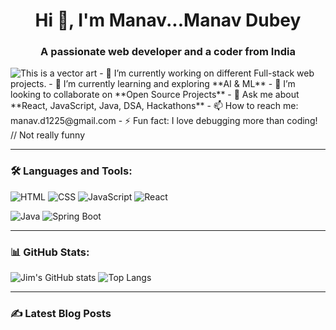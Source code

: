 <h1 align="center">Hi 👋, I'm Manav...Manav Dubey</h1>
<h3 align="center">A passionate web developer and a coder from India</h3>

<img  src="https://pngmaker.io/tag/Programmer" alt="This is a vector art">
- 🔭 I’m currently working on different Full-stack web projects.
- 🌱 I’m currently learning and exploring **AI & ML**
- 👯 I’m looking to collaborate on **Open Source Projects**
- 💬 Ask me about **React, JavaScript, Java, DSA, Hackathons**
- 📫 How to reach me: manav.d1225@gmail.com
- ⚡ Fun fact: I love debugging more than coding! // Not really funny

---

### 🛠️ Languages and Tools:
![HTML](https://img.shields.io/badge/-HTML5-E34F26?style=flat&logo=html5&logoColor=white)
![CSS](https://img.shields.io/badge/-CSS3-1572B6?style=flat&logo=css3&logoColor=white)
![JavaScript](https://img.shields.io/badge/-JavaScript-F7DF1E?style=flat&logo=javascript&logoColor=black)
![React](https://img.shields.io/badge/-React-61DAFB?style=flat&logo=react&logoColor=black)

![Java](https://img.shields.io/badge/-Java-007396?style=flat&logo=java)
![Spring Boot](https://img.shields.io/badge/-SpringBoot-6DB33F?style=flat&logo=spring)

---

### 📊 GitHub Stats:
![Jim's GitHub stats](https://github-readme-stats.vercel.app/api?username=jimdev123&show_icons=true&theme=radical)
![Top Langs](https://github-readme-stats.vercel.app/api/top-langs/?username=jimdev123&layout=compact)

---

### ✍️ Latest Blog Posts
<!-- BLOG-POST-LIST:START -->
<!-- BLOG-POST-LIST:END -->
